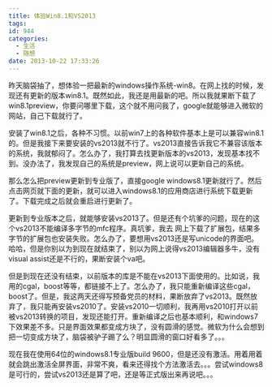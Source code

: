 ```yaml
---
title: 体验Win8.1和VS2013
tags:
id: 944
categories:
  - 生活
  - 随想
date: 2013-10-22 17:33:26
---
```


 昨天脑袋抽了，想体验一把最新的windows操作系统-win8。在网上找的时候，发现还有更新的版本win8.1。既然如此，我还是用最新的吧。所以我就果断下载了win8.1preview，你要问哪里下载，这个就不用问我了，google就能够进入微软的网站，自己下载就行了。

 安装了win8.1之后，各种不习惯。以前win7上的各种软件基本上是可以兼容win8.1的。但是我接下来要安装的vs2013就不行了。vs2013直接告诉我它不兼容该版本的系统，我就郁闷了。怎么办了，我打算去找更新版本的vs2013，发现基本找不到。没办法了，我发现自己的系统是preview，网上说可以更新自己的系统。

 那么怎么把preview更新到专业版了，直接google windows8.1更新就行了。然后点击网页就下面的更新，就可以进入windows8.1的应用商店进行系统下载更新了。下载完成之后就会重启进行更新了。

 更新到专业版本之后，就能够安装vs2013了。但是还有个坑爹的问题，现在的这个vs2013不能编译多字节的mfc程序。真坑爹，我去 网上下载了扩展包，结果多字节的扩展包也安装失败。怎么办了，要想用vs2013还是写unicode的界面吧。哈哈，但是你别以为到现在就结束了，别以为网上说得vs2013编辑器多牛，没有visual assist还是不行的，果断安装个va吧。

 但是到现在还没有结束，以前版本的库是不能在vs2013下面使用的。比如说，我用的cgal，boost等等，都链接不上了。怎么办了，我只能重新编译这些cgal，boost了。但是，我这两天还得写预备党员的材料，果断放弃了vs2013。既然放弃了，我只能再安装vs2010了。安装vs2010一切顺利，我再用vs2010打开以前被vs2013转换的项目，发现还能打开。重新编译之后也基本顺利，和windows7下效果差不多。只是界面效果都变成方块了，没有圆滑的感觉。微软为什么会想到把一切变成方块了，脑袋被驴子踢了么？明显圆滑的窗口好看多了。。。

 现在我在使用64位的windows8.1专业版build 9600，但是还没有激活。用着用着就会跳出激活全屏界面，非常不爽，看来还得找个方法激活去。。。尝试windows8是可行的，尝试vs2013还是算了吧，还是等正式版出来再说吧。。。